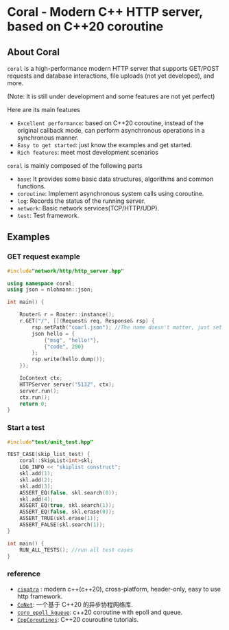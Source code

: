 # Coral - Modern C++ HTTP server, based on C++20 coroutine

## About Coral
`coral` is a high-performance modern HTTP server that supports GET/POST requests and database interactions, file uploads (not yet developed), and more.

(Note: It is still under development and some features are not yet perfect)

Here are its main features
* `Excellent performance`: based on C++20 coroutine, instead of the original callback mode, can perform asynchronous operations in a synchronous manner.
* `Easy to get started`: just know the examples and get started.
* `Rich features`: meet most development scenarios

`coral` is mainly composed of the following parts
* `base`: It provides some basic data structures, algorithms and common functions.
* `coroutine`: Implement asynchronous system calls using coroutine.
* `log`: Records the status of the running server.
* `network`: Basic network services(TCP/HTTP/UDP).
* `test`: Test framework.

## Examples

### GET request example
```cpp
#include"network/http/http_server.hpp"

using namespace coral;
using json = nlohmann::json;

int main() {

	Router& r = Router::instance();
	r.GET("/", [](Request& req, Response& rsp) {
		rsp.setPath("coarl.json"); //The name doesn't matter, just set it to json format
		json hello = {
			{"msg", "hello!"},
			{"code", 200}
		};
		rsp.write(hello.dump());
	});

	IoContext ctx;
	HTTPServer server("5132", ctx);
	server.run();
	ctx.run();
	return 0;
}

```

### Start a test
```cpp
#include"test/unit_test.hpp"

TEST_CASE(skip_list_test) {
	coral::SkipList<int>skl;
	LOG_INFO << "skiplist construct";
	skl.add(1);
	skl.add(2);
	skl.add(3);
	ASSERT_EQ(false, skl.search(0));
	skl.add(4);
	ASSERT_EQ(true, skl.search(1));
	ASSERT_EQ(false, skl.erase(0));
	ASSERT_TRUE(skl.erase(1));
	ASSERT_FALSE(skl.search(1));
}

int main() {
    RUN_ALL_TESTS(); //run all test cases
}
```

### reference
* [`cinatra`](https://github.com/qicosmos/cinatra/tree/27721cb849e03f95b271db19d0126240c7de04c4) : modern c++(c++20), cross-platform, header-only, easy to use http framework.
* [`CoNet`](https://github.com/oxc-v/CoNet/tree/main): 一个基于 C++20 的异步协程网络库.
* [`coro_epoll_kqueue`](https://github.com/franktea/coro_epoll_kqueue/tree/main): c++20 coroutine with epoll and queue.
* [`CppCoroutines`](CppCoroutines): C++20 couroutine tutorials.
